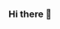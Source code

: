 ### Hi there 👋

<!--
**BinaryShield-io/binaryshield-io** 

README

Here are some ideas to get you started:

- 🔭 I’m currently working on ...  ..compTIA Network+ exam. Feeling kind of effed.
- 🌱 I’m currently learning ... Networking, different brands of firewalls and routers, and ethical hacking.
- 👯 I’m looking to collaborate on ... Ethical hacking projects, content for editorials. Pentesting projects and coding projects to really have some good conversation about what is wrong with my code, how to fix it and get better,
what I did right, etc.
- 🤔 I’m looking for help with ... strengthening my portfolio and resume. I have 6 months help desk position, however took a leave of absence to pursiue my studies full time over the winter and earn the comptTIA trifects and
move on to other certifications.
- 💬 Ask me about ... my dog and out hunting adventures.
- 📫 How to reach me: ... both info@binaryshield.io and support@binarshield.io witll reach me.
- 😄 Pronouns: ... Ethical Hacker  
- ⚡ Fun fact: ... ¯\_(ツ)_/¯
-->

